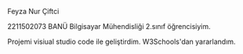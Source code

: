 Feyza Nur Çiftci 

2211502073
BANÜ Bilgisayar Mühendisliği 2.sınıf öğrencisiyim.

Projemi visiual studio code ile geliştirdim. 
W3Schools'dan yararlandım.
